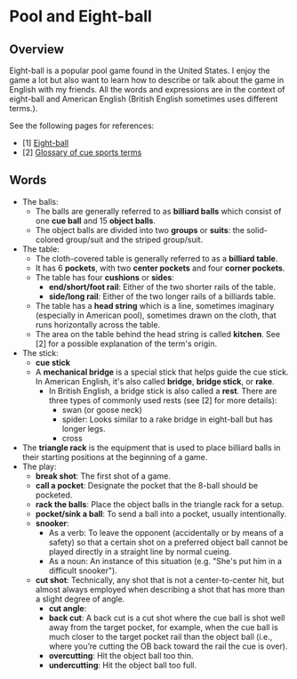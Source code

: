 # Pool and Eight-ball

## Overview

Eight-ball is a popular pool game found in the United States. I enjoy the game a lot but also want to learn how to describe or talk about the game in English with my friends. All the words and expressions are in the context of eight-ball and American English (British English sometimes uses different terms.).

See the following pages for references:
- [1] [Eight-ball](https://en.wikipedia.org/wiki/Eight-ball)
- [2] [Glossary of cue sports terms](https://en.wikipedia.org/wiki/Glossary_of_cue_sports_terms)

## Words

- The balls:
  - The balls are generally referred to as **billiard balls** which consist of one **cue ball** and 15 **object balls**.
  - The object balls are divided into two **groups** or **suits**: the solid-colored group/suit and the striped group/suit.
- The table:
  - The cloth-covered table is generally referred to as a **billiard table**.
  - It has 6 **pockets**, with two **center pockets** and four **corner pockets**.
  - The table has four **cushions** or **sides**:
    - **end/short/foot rail**: Either of the two shorter rails of the table.
    - **side/long rail**: Either of the two longer rails of a billiards table.
  - The table has a **head string** which is a line, sometimes imaginary (especially in American pool), sometimes drawn on the cloth, that runs horizontally across the table.
  - The area on the table behind the head string is called **kitchen**. See [2] for a possible explanation of the term's origin.
- The stick:
  - **cue stick**
  - A **mechanical bridge** is a special stick that helps guide the cue stick. In American English, it's also called **bridge**, **bridge stick**, or **rake**.
    - In British English, a bridge stick is also called a **rest**. There are three types of commonly used rests (see [2] for more details):
      - swan (or goose neck)
      - spider: Looks similar to a rake bridge in eight-ball but has longer legs.
      - cross
- The **triangle rack** is the equipment that is used to place billiard balls in their starting positions at the beginning of a game.
- The play:
  - **break shot**: The first shot of a game.
  - **call a pocket**: Designate the pocket that the 8-ball should be pocketed.
  - **rack the balls**: Place the object balls in the triangle rack for a setup.
  - **pocket/sink a ball**: To send a ball into a pocket, usually intentionally.
  - **snooker**:
    - As a verb: To leave the opponent (accidentally or by means of a safety) so that a certain shot on a preferred object ball cannot be played directly in a straight line by normal cueing.
    - As a noun: An instance of this situation (e.g. "She's put him in a difficult snooker").
  - **cut shot**: Technically, any shot that is not a center-to-center hit, but almost always employed when describing a shot that has more than a slight degree of angle.
    - **cut angle**:
    - **back cut**: A back cut is a cut shot where the cue ball is shot well away from the target pocket, for example, when the cue ball is much closer to the target pocket rail than the object ball (i.e., where you’re cutting the OB back toward the rail the cue is over).
    - **overcutting**: Hit the object ball too thin.
    - **undercutting**: Hit the object ball too full.
